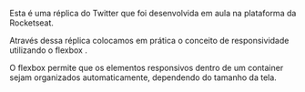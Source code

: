 Esta é uma réplica do Twitter que foi desenvolvida em aula na plataforma da Rocketseat.

Através dessa réplica colocamos em prática o conceito de responsividade utilizando o flexbox .

O flexbox permite que os elementos responsivos dentro de um container sejam organizados automaticamente, dependendo do tamanho da tela.

